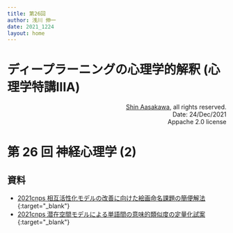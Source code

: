 ```yaml
---
title: 第26回
author: 浅川 伸一
date: 2021_1224
layout: home
---
```


# ディープラーニングの心理学的解釈 (心理学特講IIIA)

<div align='right'>
<a href='mailto:educ0233@komazawa-u.ac.jp'>Shin Aasakawa</a>, all rights reserved.<br>
Date: 24/Dec/2021<br/>
Appache 2.0 license<br/>
</div>


# 第 26 回 神経心理学 (2)

## 資料

- [2021cnps 相互活性化モデルの改善に向けた絵画命名課題の簡便解法](https://project-ccap.github.io/2021cnps/2021cnps_ccap1_simple.html){:target="_blank"}
- [2021cnps 潜在空間モデルによる単語間の意味的類似度の定量化試案](https://project-ccap.github.io/2021cnps/2021cnps_ccap3_semantics.html){:target="_blank"}
<!-- - [2021jcss 単語の意味空間を心的操作する = 射影](P1-43_浅川伸一_ポスター.pdf){:target="_blank"} -->

